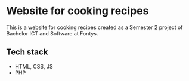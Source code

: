 # Website for cooking recipes

This is a website for cooking recipes created as a Semester 2 project of Bachelor ICT and Software at Fontys.

## Tech stack

- HTML, CSS, JS
- PHP
